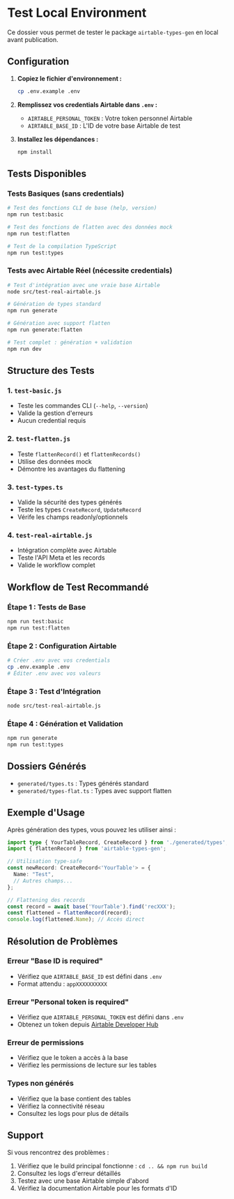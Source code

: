 # Test Local Environment

Ce dossier vous permet de tester le package `airtable-types-gen` en local avant publication.

## Configuration

1. **Copiez le fichier d'environnement :**
   ```bash
   cp .env.example .env
   ```

2. **Remplissez vos credentials Airtable dans `.env` :**
   - `AIRTABLE_PERSONAL_TOKEN` : Votre token personnel Airtable
   - `AIRTABLE_BASE_ID` : L'ID de votre base Airtable de test

3. **Installez les dépendances :**
   ```bash
   npm install
   ```

## Tests Disponibles

### Tests Basiques (sans credentials)

```bash
# Test des fonctions CLI de base (help, version)
npm run test:basic

# Test des fonctions de flatten avec des données mock
npm run test:flatten

# Test de la compilation TypeScript
npm run test:types
```

### Tests avec Airtable Réel (nécessite credentials)

```bash
# Test d'intégration avec une vraie base Airtable
node src/test-real-airtable.js

# Génération de types standard
npm run generate

# Génération avec support flatten
npm run generate:flatten

# Test complet : génération + validation
npm run dev
```

## Structure des Tests

### 1. `test-basic.js`
- Teste les commandes CLI (`--help`, `--version`)
- Valide la gestion d'erreurs
- Aucun credential requis

### 2. `test-flatten.js`
- Teste `flattenRecord()` et `flattenRecords()`
- Utilise des données mock
- Démontre les avantages du flattening

### 3. `test-types.ts`
- Valide la sécurité des types générés
- Teste les types `CreateRecord`, `UpdateRecord`
- Vérife les champs readonly/optionnels

### 4. `test-real-airtable.js`
- Intégration complète avec Airtable
- Teste l'API Meta et les records
- Valide le workflow complet

## Workflow de Test Recommandé

### Étape 1 : Tests de Base
```bash
npm run test:basic
npm run test:flatten
```

### Étape 2 : Configuration Airtable
```bash
# Créer .env avec vos credentials
cp .env.example .env
# Éditer .env avec vos valeurs
```

### Étape 3 : Test d'Intégration
```bash
node src/test-real-airtable.js
```

### Étape 4 : Génération et Validation
```bash
npm run generate
npm run test:types
```

## Dossiers Générés

- `generated/types.ts` : Types générés standard
- `generated/types-flat.ts` : Types avec support flatten

## Exemple d'Usage

Après génération des types, vous pouvez les utiliser ainsi :

```typescript
import type { YourTableRecord, CreateRecord } from './generated/types';
import { flattenRecord } from 'airtable-types-gen';

// Utilisation type-safe
const newRecord: CreateRecord<'YourTable'> = {
  Name: "Test",
  // Autres champs...
};

// Flattening des records
const record = await base('YourTable').find('recXXX');
const flattened = flattenRecord(record);
console.log(flattened.Name); // Accès direct
```

## Résolution de Problèmes

### Erreur "Base ID is required"
- Vérifiez que `AIRTABLE_BASE_ID` est défini dans `.env`
- Format attendu : `appXXXXXXXXXX`

### Erreur "Personal token is required"  
- Vérifiez que `AIRTABLE_PERSONAL_TOKEN` est défini dans `.env`
- Obtenez un token depuis [Airtable Developer Hub](https://airtable.com/developers/web/api/introduction)

### Erreur de permissions
- Vérifiez que le token a accès à la base
- Vérifiez les permissions de lecture sur les tables

### Types non générés
- Vérifiez que la base contient des tables
- Vérifiez la connectivité réseau
- Consultez les logs pour plus de détails

## Support

Si vous rencontrez des problèmes :

1. Vérifiez que le build principal fonctionne : `cd .. && npm run build`
2. Consultez les logs d'erreur détaillés
3. Testez avec une base Airtable simple d'abord
4. Vérifiez la documentation Airtable pour les formats d'ID
